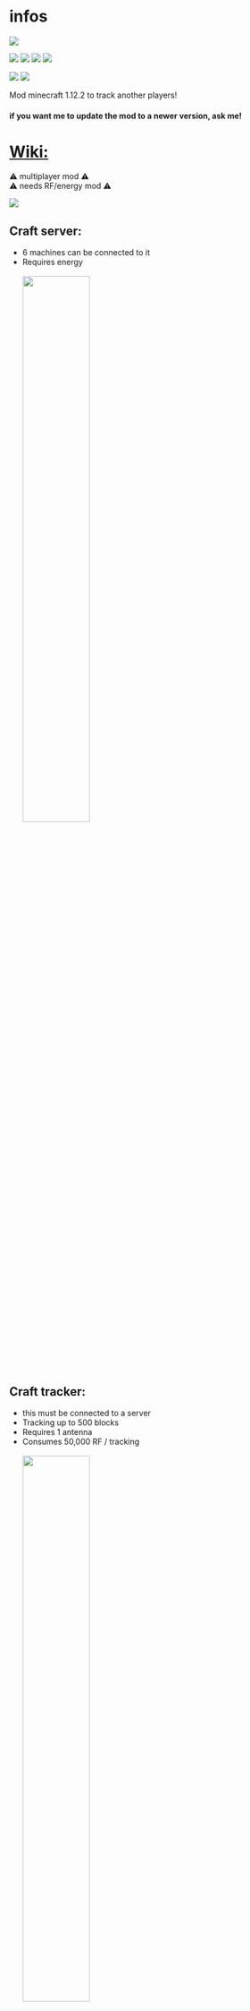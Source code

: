 # infos
[![](https://img.shields.io/github/languages/top/baramex/trackers-mod-mc?style=for-the-badge)]()

[![](https://img.shields.io/github/downloads/baramex/trackers-mod-mc/total?style=for-the-badge)](https://github.com/baramex/trackers-mod-mc/releases/)
[![](https://img.shields.io/github/v/release/baramex/trackers-mod-mc?style=for-the-badge&label=last%20release)](https://github.com/baramex/trackers-mod-mc/releases/latest/)
[![](https://img.shields.io/github/release-date/baramex/trackers-mod-mc.svg?style=for-the-badge&label=last%20release%20date)](https://github.com/baramex/trackers-mod-mc/releases/latest/)
[![](https://img.shields.io/badge/forge-1.12.2-yellow?style=for-the-badge)](https://files.minecraftforge.net/net/minecraftforge/forge/index_1.12.2.html)

[![](https://img.shields.io/github/license/baramex/trackers-mod-mc?style=for-the-badge)](https://choosealicense.com/licenses/lgpl-3.0/)
[![](https://img.shields.io/badge/author-baramex-red?style=for-the-badge)](https://github.com/baramex/)

Mod minecraft 1.12.2 to track another players!

<h4>if you want me to update the mod to a newer version, ask me!</h4>

# <u id='wiki'>Wiki:</u>
⚠️ multiplayer mod ⚠️<br/>
⚠️ needs RF/energy mod ⚠️

<img src="http://baramex.fr:9999/github/trackers_mod_ressources/icon.png"><br/>

## Craft server:
- 6 machines can be connected to it
- Requires energy<br/><br/>
<img src="http://baramex.fr:9999/github/trackers_mod_ressources/server craft.png" width="50%"><br/>

## Craft tracker:
- this must be connected to a server
- Tracking up to 500 blocks
- Requires 1 antenna
- Consumes 50,000 RF / tracking<br/><br/>
<img src="http://baramex.fr:9999/github/trackers_mod_ressources/tracker craft.png" width="50%"><br/>

## Craft antenna:
- Can be placed in an area of 20 blocks around a server at any height<br/><br/>
<img src="http://baramex.fr:9999/github/trackers_mod_ressources/atenna craft.png" width="50%"><br/>

## Craft tracker advanced:
- this must be connected to a server
- Tracking up to 5000 blocks and get current item of the player
- Requires 5 antenna
- Consumes 500,000 RF / tracking<br/><br/>
<img src="http://baramex.fr:9999/github/trackers_mod_ressources/tracker adv craft.png" width="50%"><br/>

## Craft anti tracker:
- If you carry it, it will prevent normal trackers from tracking you<br/><br/>
<img src="http://baramex.fr:9999/github/trackers_mod_ressources/anti tracker craft.png" width="50%"><br/>

## Craft jammer:
- Is effective against any tracker within 20 player blocks<br/><br/>
<img src="http://baramex.fr:9999/github/trackers_mod_ressources/jammer craft.png" width="50%"><br/>
